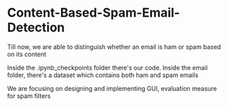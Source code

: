 # Content-Based-Spam-Email-Detection

Till now, we are able to distinguish whether an email is ham or spam based on its content

Inside the .ipynb_checkpoints folder there's our code.
Inside the email folder, there's a dataset which contains both ham and spam emails

We are focusing on designing and implementing GUI, evaluation measure for spam filters

